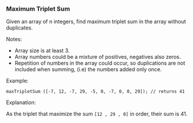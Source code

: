 ### Maximum Triplet Sum

Given an array of n integers, find maximum triplet sum in the array without duplicates.

Notes:
* Array size is at least 3.
* Array numbers could be a mixture of positives, negatives also zeros.
* Repetition of numbers in the array could occur, so duplications are not included when summing, (i.e) the numbers added only once.

Example:

`maxTripletSum ([-7, 12, -7, 29, -5, 0, -7, 0, 0, 29]); // returns 41`

Explanation:

As the triplet that maximize the sum `[12 , 29 , 0]` in order, their sum is 41.
